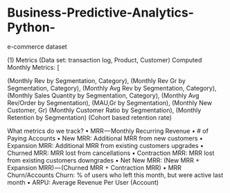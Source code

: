 # Business-Predictive-Analytics-Python-

e-commerce dataset 


(1) Metrics
(Data set: transaction log, Product, Customer) 
Computed Monthly Metrics: [

(Monthly Rev            by Segmentation, Category), 
(Monthly Rev Gr         by Segmentation, Category), 
(Monthly Avg Rev        by Segmentation, Category),
(Monthly Sales Quantity by Segmentation, Category),
(Monthly Avg Rev/Order  by Segmentation),
(MAU,Gr                 by Segmentation),
(Monthly New Customer, Gr)
(Monthly Customer Ratio by Segmentation),
(Monthly Retention      by Segmentation)
(Cohort based retention rate)



What metrics do we track?
•	MRR — Monthly Recurring Revenue
•	# of Paying Accounts
•	New MRR: Additional MRR from new customers
•	Expansion MRR: Additional MRR from existing customers upgrades
•	Churned MRR: MRR lost from cancellations
•	Contraction MRR: MRR lost from existing customers downgrades
•	Net New MRR: (New MRR + Expansion MRR) — (Churned MRR + Contraction MRR)
•	MRR Churn/Accounts Churn: % of users who left this month, but were active last month
•	ARPU: Average Revenue Per User (Account)
